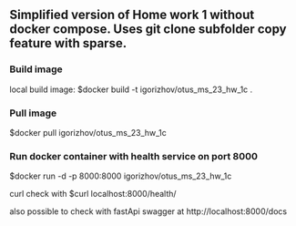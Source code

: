 ## Simplified version of Home work 1 without docker compose. Uses git clone subfolder copy feature with sparse.
### Build image
local build image:  $docker build -t igorizhov/otus_ms_23_hw_1c .

### Pull image
$docker pull igorizhov/otus_ms_23_hw_1c

### Run docker container with health service on port 8000
$docker run -d -p 8000:8000 igorizhov/otus_ms_23_hw_1c

curl check with $curl localhost:8000/health/

also possible to check with fastApi swagger at http://localhost:8000/docs 
